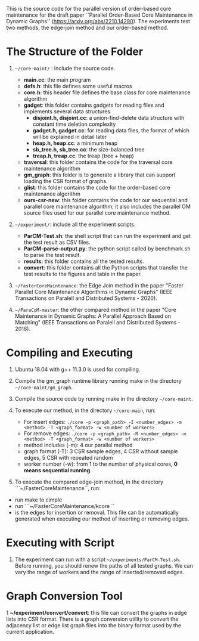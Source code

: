 
This is the source code for the parallel version of order-based core maintenance for the draft paper ``Parallel Order-Based Core Maintenance in Dynamic Graphs'' (https://arxiv.org/abs/2210.14290). The experiments test two methods, the edge-join method and our order-based method.

# The Structure of the Folder
1. ```~/core-maint/``` : include the source code.
   * **main.cc**: the main program 
   * **defs.h**: this file defines some useful macros
   * **core.h**: this header file defines the base class for core maintenance algorithm
   * **gadget**: this folder contains gadgets for reading files and implements several data structures
       * **disjoint.h, disjoint.cc**: a union-find-delete data structure with constant time deletion complexity
       * **gadget.h, gadget.cc**: for reading data files, the format of which will be explained in detail later
       * **heap.h, heap.cc**: a minimum heap
       * **sb_tree.h, sb_tree.cc**: the size-balanced tree
       * **treap.h, treap.cc**: the treap (tree + heap)
   * **traversal**: this folder contains the code for the traversal core maintenance algorithm
   * **gm_graph**: this folder is to generate a library that can support loading the CSR format of graphs. 
   * **glist**: this folder contains the code for the order-based core maintenance algorithm
   * **ours-csr-new**: this folder contains the code for our sequential and parallel core maintenance algorithm; it also includes the parallel OM source    files used for our parallel core maintenance method.


2. ```~/experiment/```: include all the experiment scripts.
   * **ParCM-Test.sh**: the shell script that can run the experiment and get the test result as CSV files.
   * **ParCM-parse-output.py**: the python script called by benchmark.sh to parse the test result.
   * **results**: this folder contains all the tested results. 
   * **convert**: this folder contains all the Python scripts that transfer the test results to the figures and table in the paper.

3. ```~/FasterCoreMaintenance```: the Edge Join method in the paper "Faster Parallel Core Maintenance Algorithms in Dynamic Graphs" (IEEE Transactions on Paralell and Distributed Systems - 2020). 

4. ```~/ParaCoM-master```: the other compared method in the paper "Core Maintenance in Dynamic Graphs: A Parallel Approach Based on Matching" (IEEE Transactions on Paralell and Distributed Systems - 2018).


# Compiling and Executing

1. Ubuntu 18.04 with g++  11.3.0 is used for compiling.

1. Compile the gm_graph runtime library running make in the directory ```~/core-maint/gm_graph```.

1. Compile the source code by running make in the directory ```~/core-maint```.

1. To execute our method, in the directory ```~/core-main```, run:

   * For insert edges: ```./core -p <graph_path> -I <number_edges> -m <method> -T <graph_format> -w <number of workers>```
   * For remove edges: ```./core -p <graph_path> -R <number_edges> -m <method> -T <graph_format> -w <number of workers>```
   * method includes (-m): 4 our parallel method
   * graph format (-T): 3 CSR sample edges, 4 CSR without sample edges, 5 CSR with repeated random
   * worker number (-w): from 1 to the number of physical cores, __0 means sequential running__.

1. To execute the compared edge-join method, in the directory ```~/FasterCoreMaintenance``, run:
* run make to cimple
* run ```~/FasterCoreMaintenance/kcore <graph-file> <edge-file> <workers>``
* <edge-file> is the edges for insertion or removal. This file can be automatically generated when executing our method of inserting or removing edges. 


# Executing with Script

1. The experiment can run with a script ```~/experiments/ParCM-Test.sh```. Before running, you should renew the paths of all tested graphs. We can vary the range of workers and the range of inserted/removed edges.  


# Graph Conversion Tool
1 **~/experiment/convert/convert**: this file can convert the graphs in edge lists into CSR format. There is a graph conversion utility to convert the adjacency list or edge list graph files into the binary format used by the current application. 



